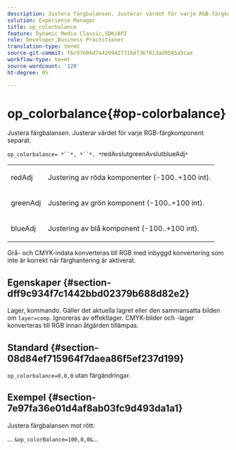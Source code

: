 ```yaml
---
description: Justera färgbalansen. Justerar värdet för varje RGB-färgkomponent separat.
solution: Experience Manager
title: op_colorbalance
feature: Dynamic Media Classic,SDK/API
role: Developer,Business Practitioner
translation-type: tm+mt
source-git-commit: f6c97606d7a4209427316d7367013ad9585a5cae
workflow-type: tm+mt
source-wordcount: '120'
ht-degree: 0%

---
```



# op_colorbalance{#op-colorbalance}

Justera färgbalansen. Justerar värdet för varje RGB-färgkomponent separat.

`op_colorbalance= *``*, *``*, *`redAvslutgreenAvslutblueAdj`*`

<table id="simpletable_BBDAA6FE9A0E48E3BD8304BDED776713"> 
 <tr class="strow"> 
  <td class="stentry"> <p><span class="varname"> redAdj</span> </p></td> 
  <td class="stentry"> <p>Justering av röda komponenter (-100..+100 int). </p></td> 
 </tr> 
 <tr class="strow"> 
  <td class="stentry"> <p><span class="varname"> greenAdj</span> </p></td> 
  <td class="stentry"> <p>Justering av grön komponent (-100..+100 int). </p></td> 
 </tr> 
 <tr class="strow"> 
  <td class="stentry"> <p><span class="varname"> blueAdj</span> </p></td> 
  <td class="stentry"> <p>Justering av blå komponent (-100..+100 int). </p></td> 
 </tr> 
</table>

Grå- och CMYK-indata konverteras till RGB med inbyggd konvertering som inte är korrekt när färghantering är aktiverat.

## Egenskaper {#section-dff9c934f7c1442bbd02379b688d82e2}

Lager, kommando. Gäller det aktuella lagret eller den sammansatta bilden om `layer=comp`. Ignoreras av effektlager. CMYK-bilder och -lager konverteras till RGB innan åtgärden tillämpas.

## Standard {#section-08d84ef715964f7daea86f5ef237d199}

`op_colorbalance=0,0,0` utan färgändringar.

## Exempel {#section-7e97fa36e01d4af8ab03fc9d493da1a1}

Justera färgbalansen mot rött:

… `&op_colorBalance=100,0,0&`…
